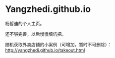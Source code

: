 # Yangzhedi.github.io
杨哲迪的个人主页。

还不够完善，以后慢慢填坑把。

随机获取外卖店铺的小案例（可增加，暂时不可删除）：http://yangzhedi.github.io/takeout.html
